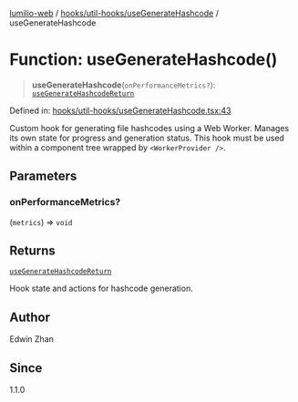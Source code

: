 [lumilio-web](../../../../modules.md) / [hooks/util-hooks/useGenerateHashcode](../index.md) / useGenerateHashcode

# Function: useGenerateHashcode()

> **useGenerateHashcode**(`onPerformanceMetrics?`): [`useGenerateHashcodeReturn`](../interfaces/useGenerateHashcodeReturn.md)

Defined in: [hooks/util-hooks/useGenerateHashcode.tsx:43](https://github.com/EdwinZhanCN/Lumilio-Photos/blob/130ee90cd12122a0d6ac1018d6d9ee450974d021/web/src/hooks/util-hooks/useGenerateHashcode.tsx#L43)

Custom hook for generating file hashcodes using a Web Worker.
Manages its own state for progress and generation status.
This hook must be used within a component tree wrapped by `<WorkerProvider />`.

## Parameters

### onPerformanceMetrics?

(`metrics`) => `void`

## Returns

[`useGenerateHashcodeReturn`](../interfaces/useGenerateHashcodeReturn.md)

Hook state and actions for hashcode generation.

## Author

Edwin Zhan

## Since

1.1.0
